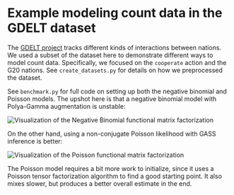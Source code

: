 # Example modeling count data in the GDELT dataset

The [GDELT project](https://www.gdeltproject.org/) tracks different kinds of interactions between nations. We used a subset of the dataset here to demonstrate different ways to model count data. Specifically, we focused on the `cooperate` action and the G20 nations. 
See `create_datasets.py` for details on how we preprocessed the dataset.

See `benchmark.py` for full code on setting up both the negative binomial and Poisson models. The upshot here is that a negative binomial model with Polya-Gamma augmentation is unstable:

![Visualization of the Negative Binomial functional matrix factorization](https://github.com/tansey/functionalmf/raw/master/img/nb-tensor-filtering-politics.png)

On the other hand, using a non-conjugate Poisson likelihood with GASS inference is better:

![Visualization of the Poisson functional matrix factorization](https://github.com/tansey/functionalmf/raw/master/img/poisson-tensor-filtering-politics.png)

The Poisson model requires a bit more work to initialize, since it uses a Poisson tensor factorization algorithm to find a good starting point. It also mixes slower, but produces a better overall estimate in the end.

